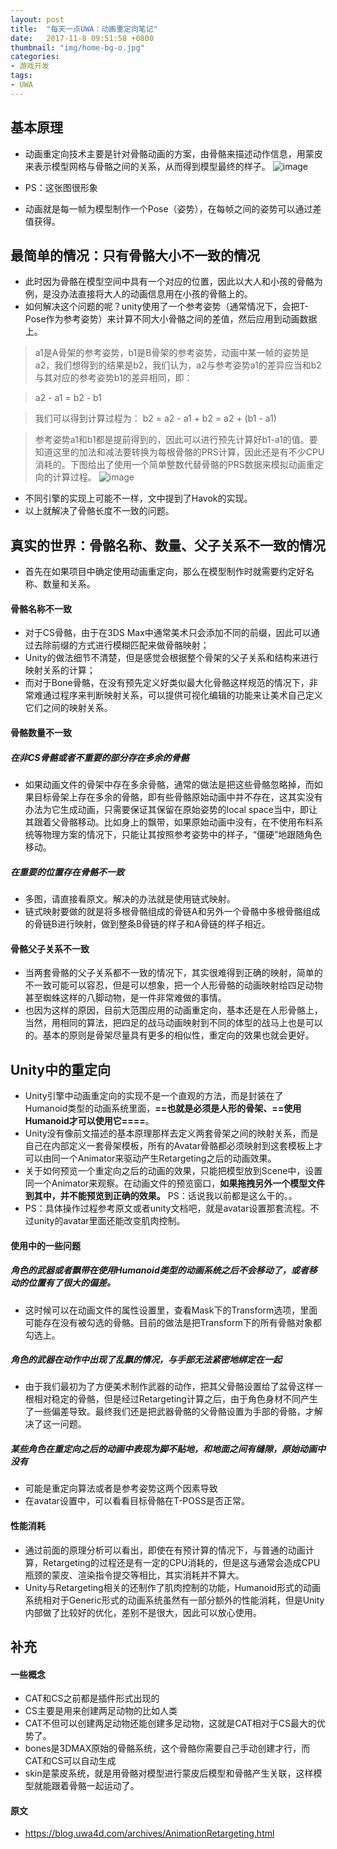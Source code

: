 ```yaml
---
layout: post
title:  "每天一点UWA：动画重定向笔记"
date:   2017-11-8 09:51:58 +0800
thumbnail: "img/home-bg-o.jpg"
categories: 
- 游戏开发
tags:
- UWA
---
```


## 基本原理
- 动画重定向技术主要是针对骨骼动画的方案，由骨骼来描述动作信息，用蒙皮来表示模型网格与骨骼之间的关系，从而得到模型最终的样子。
![image](http://uwa-ducument-img.oss-cn-beijing.aliyuncs.com/Blog%2FAnimationRetargeting%2F2.png)
- PS：这张图很形象

- 动画就是每一帧为模型制作一个Pose（姿势），在每帧之间的姿势可以通过差值获得。

<!--more-->

## 最简单的情况：只有骨骼大小不一致的情况

- 此时因为骨骼在模型空间中具有一个对应的位置，因此以大人和小孩的骨骼为例，是没办法直接将大人的动画信息用在小孩的骨骼上的。
- 如何解决这个问题的呢？unity使用了一个参考姿势（通常情况下，会把T-Pose作为参考姿势）来计算不同大小骨骼之间的差值，然后应用到动画数据上。

> a1是A骨架的参考姿势，b1是B骨架的参考姿势，动画中某一帧的姿势是a2，我们想得到的结果是b2，我们认为，a2与参考姿势a1的差异应当和b2与其对应的参考姿势b1的差异相同，即：

> a2 - a1 = b2 - b1

> 我们可以得到计算过程为： b2 = a2 - a1 + b2 = a2 + (b1 - a1)

> 参考姿势a1和b1都是提前得到的，因此可以进行预先计算好b1-a1的值。要知道这里的加法和减法要转换为每根骨骼的PRS计算，因此还是有不少CPU消耗的。下图给出了使用一个简单整数代替骨骼的PRS数据来模拟动画重定向的计算过程。
![image](http://uwa-ducument-img.oss-cn-beijing.aliyuncs.com/Blog%2FAnimationRetargeting%2F3.png)

- 不同引擎的实现上可能不一样，文中提到了Havok的实现。
- 以上就解决了骨骼长度不一致的问题。


## 真实的世界：骨骼名称、数量、父子关系不一致的情况
- 首先在如果项目中确定使用动画重定向，那么在模型制作时就需要约定好名称、数量和关系。

#### 骨骼名称不一致
- 对于CS骨骼，由于在3DS Max中通常美术只会添加不同的前缀，因此可以通过去除前缀的方式进行模糊匹配来做骨骼映射；
- Unity的做法细节不清楚，但是感觉会根据整个骨架的父子关系和结构来进行映射关系的计算；
- 而对于Bone骨骼，在没有预先定义好类似最大化骨骼这样规范的情况下，非常难通过程序来判断映射关系，可以提供可视化编辑的功能来让美术自己定义它们之间的映射关系。

#### 骨骼数量不一致

##### 在非CS骨骼或者不重要的部分存在多余的骨骼
- 如果动画文件的骨架中存在多余骨骼，通常的做法是把这些骨骼忽略掉，而如果目标骨架上存在多余的骨骼，即有些骨骼原始动画中并不存在，这其实没有办法为它生成动画，只需要保证其保留在原始姿势的local space当中，即让其跟着父骨骼移动。比如身上的飘带，如果原始动画中没有，在不使用布料系统等物理方案的情况下，只能让其按照参考姿势中的样子，“僵硬”地跟随角色移动。

##### 在重要的位置存在骨骼不一致
- 多图，请直接看原文。解决的办法就是使用链式映射。
- 链式映射要做的就是将多根骨骼组成的骨链A和另外一个骨骼中多根骨骼组成的骨链B进行映射，做到整条B骨链的样子和A骨链的样子相近。

#### 骨骼父子关系不一致
- 当两套骨骼的父子关系都不一致的情况下，其实很难得到正确的映射，简单的不一致可能可以容忍，但是可以想象，把一个人形骨骼的动画映射给四足动物甚至蜘蛛这样的八脚动物，是一件非常难做的事情。
- 也因为这样的原因，目前大范围应用的动画重定向，基本还是在人形骨骼上，当然，用相同的算法，把四足的战马动画映射到不同的体型的战马上也是可以的。基本的原则是骨架尽量具有更多的相似性，重定向的效果也就会更好。

## Unity中的重定向
- Unity引擎中动画重定向的实现不是一个直观的方法，而是封装在了Humanoid类型的动画系统里面，**==也就是必须是人形的骨架、==使用Humanoid才可以使用它====**。
- Unity没有像前文描述的基本原理那样去定义两套骨架之间的映射关系，而是自己在内部定义一套骨架模板，所有的Avatar骨骼都必须映射到这套模板上才可以由同一个Animator来驱动产生Retargeting之后的动画效果。
- 关于如何预览一个重定向之后的动画的效果，只能把模型放到Scene中，设置同一个Animator来观察。在动画文件的预览窗口，**如果拖拽另外一个模型文件到其中，并不能预览到正确的效果。** PS：话说我以前都是这么干的。。
- PS：具体操作过程参考原文或者unity文档吧，就是avatar设置那套流程。不过unity的avatar里面还能改变肌肉控制。

#### 使用中的一些问题
##### 角色的武器或者飘带在使用Humanoid类型的动画系统之后不会移动了，或者移动的位置有了很大的偏差。
- 这时候可以在动画文件的属性设置里，查看Mask下的Transform选项，里面可能存在没有被勾选的骨骼。目前的做法是把Transform下的所有骨骼对象都勾选上。

##### 角色的武器在动作中出现了乱飘的情况，与手部无法紧密地绑定在一起
- 由于我们最初为了方便美术制作武器的动作，把其父骨骼设置给了盆骨这样一根相对稳定的骨骼，但是经过Retargeting计算之后，由于角色身材不同产生了一些偏差导致。最终我们还是把武器骨骼的父骨骼设置为手部的骨骼，才解决了这一问题。

##### 某些角色在重定向之后的动画中表现为脚不贴地，和地面之间有缝隙，原始动画中没有

- 可能是重定向算法或者是参考姿势这两个因素导致
- 在avatar设置中，可以看看目标骨骼在T-POSS是否正常。

#### 性能消耗
- 通过前面的原理分析可以看出，即使在有预计算的情况下，与普通的动画计算，Retargeting的过程还是有一定的CPU消耗的，但是这与通常会造成CPU瓶颈的蒙皮、渲染指令提交等相比，其实消耗并不算大。
- Unity与Retargeting相关的还制作了肌肉控制的功能，Humanoid形式的动画系统相对于Generic形式的动画系统虽然有一部分额外的性能消耗，但是Unity内部做了比较好的优化，差别不是很大，因此可以放心使用。

## 补充
#### 一些概念
- CAT和CS之前都是插件形式出现的
- CS主要是用来创建两足动物的比如人类
- CAT不但可以创建两足动物还能创建多足动物，这就是CAT相对于CS最大的优势了。
- bones是3DMAX原始的骨骼系统，这个骨骼你需要自己手动创建才行，而CAT和CS可以自动生成 
- skin是蒙皮系统，就是用骨骼对模型进行蒙皮后模型和骨骼产生关联，这样模型就能跟着骨骼一起运动了。

#### 原文
- https://blog.uwa4d.com/archives/AnimationRetargeting.html